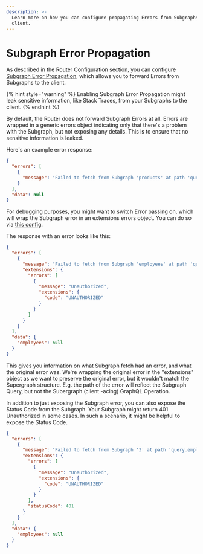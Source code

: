 ```yaml
---
description: >-
  Learn more on how you can configure propagating Errors from Subgraphs to the
  client.
---
```


# Subgraph Error Propagation

As described in the Router Configuration section, you can configure [Subgraph Error Propagation](configuration.md#subgraph-error-propagation), which allows you to forward Errors from Subgraphs to the client.

{% hint style="warning" %}
Enabling Subgraph Error Propagation might leak sensitive information, like Stack Traces, from your Subgraphs to the client.
{% endhint %}

By default, the Router does not forward Subgraph Errors at all. Errors are wrapped in a generic errors object indicating only that there's a problem with the Subgraph, but not exposing any details. This is to ensure that no sensitive information is leaked.

Here's an example error response:

```json
{
  "errors": [
    {
      "message": "Failed to fetch from Subgraph 'products' at path 'query'."
    }
  ],
  "data": null
}
```

For debugging purposes, you might want to switch Error passing on, which will wrap the Subgraph error in an extensions errors object. You can do so via [this config](configuration.md#subgraph-error-propagation).

The response with an error looks like this:

```json
{
  "errors": [
    {
      "message": "Failed to fetch from Subgraph 'employees' at path 'query.employees.@'.",
      "extensions": {
        "errors": [
          {
            "message": "Unauthorized",
            "extensions": {
              "code": "UNAUTHORIZED"
            }
          }
        ]
      }
    }
  ],
  "data": {
    "employees": null
  }
}
```

This gives you information on what Subgraph fetch had an error, and what the original error was. We're wrapping the original error in the "extensions" object as we want to preserve the original error, but it wouldn't match the Supergraph structure. E.g. the path of the error will reflect the Subgraph Query, but not the Subergraph (client -acing) GraphQL Operation.

In addition to just exposing the Subgraph error, you can also expose the Status Code from the Subgraph. Your Subgraph might return 401 Unauthorized in some cases. In such a scenario, it might be helpful to expose the Status Code.

```json
{
  "errors": [
    {
      "message": "Failed to fetch from Subgraph '3' at path 'query.employees.@'.",
      "extensions": {
        "errors": [
          {
            "message": "Unauthorized",
            "extensions": {
              "code": "UNAUTHORIZED"
            }
          }
        ],
        "statusCode": 401
      }
    }
  ],
  "data": {
    "employees": null
  }
}
```

